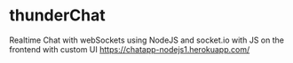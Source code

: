 # thunderChat
Realtime Chat with webSockets using NodeJS and socket.io with JS on the frontend with custom UI
https://chatapp-nodejs1.herokuapp.com/

